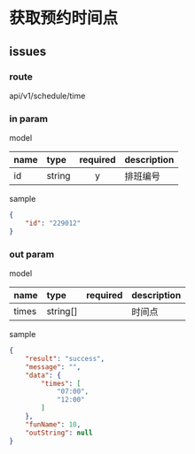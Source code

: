 # 获取预约时间点

## issues

<span style="color:red">
</span>

### route

api/v1/schedule/time

### in param

model

|name|type|required|description|
|:-|:-|:-:|:-|
|id|string|y|排班编号|

sample

```json
{
    "id": "229012"
}
```

### out param

model

|name|type|required|description|
|:-|:-|:-:|:-|
|times|string[]||时间点|

sample

```json
{
    "result": "success",
    "message": "",
    "data": {
        "times": [
            "07:00",
            "12:00"
        ]
    },
    "funName": 10,
    "outString": null
}
```